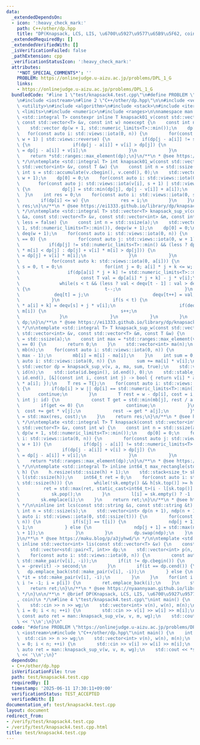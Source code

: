 ```yaml
---
data:
  _extendedDependsOn:
  - icon: ':heavy_check_mark:'
    path: C++/other/dp.hpp
    title: "DP(Knapsack, LCS, LIS, \u6700\u5927\u9577\u65B9\u5F62, coin)"
  _extendedRequiredBy: []
  _extendedVerifiedWith: []
  _isVerificationFailed: false
  _pathExtension: cpp
  _verificationStatusIcon: ':heavy_check_mark:'
  attributes:
    '*NOT_SPECIAL_COMMENTS*': ''
    PROBLEM: https://onlinejudge.u-aizu.ac.jp/problems/DPL_1_G
    links:
    - https://onlinejudge.u-aizu.ac.jp/problems/DPL_1_G
  bundledCode: "#line 1 \"test/knapsack4.test.cpp\"\n#define PROBLEM \"https://onlinejudge.u-aizu.ac.jp/problems/DPL_1_G\"\
    \n#include <iostream>\n#line 2 \"C++/other/dp.hpp\"\n\n#include <vector>\n#include\
    \ <utility>\n#include <algorithm>\n#include <stack>\n#include <iterator>\n#include\
    \ <limits>\n#include <numeric>\n#include <ranges>\n\nnamespace man {\ntemplate\
    \ <std::integral T> constexpr inline T knapsack01_v(const std::vector<int> &a,\
    \ const std::vector<T> &v, const int w) noexcept {\n    const int n = std::ssize(a);\n\
    \    std::vector dp(w + 1, std::numeric_limits<T>::min());\n    dp[0] = 0;\n \
    \   for(const auto i: std::views::iota(0, n)) {\n        for(const auto j: std::views::iota(a[i],\
    \ w + 1) | std::views::reverse) {\n            if(dp[j - a[i]] != std::numeric_limits<T>::min())\
    \ {\n                if(dp[j - a[i]] + v[i] > dp[j]) {\n                    dp[j]\
    \ = dp[j - a[i]] + v[i];\n                }\n            }\n        }\n    }\n\
    \    return *std::ranges::max_element(dp);\n}\n/**\n * @see https://ei1333.github.io/library/dp/knapsack-01.hpp\n\
    \ */\n\ntemplate <std::integral T> int knapsack01_w(const std::vector<T> &a, const\
    \ std::vector<int> &v, const T &w) {\n    const int n = std::ssize(a);\n    const\
    \ int s = std::accumulate(v.cbegin(), v.cend(), 0);\n    std::vector dp(s + 1,\
    \ w + 1);\n    dp[0] = 0;\n    for(const auto i: std::views::iota(0, n)) {\n \
    \       for(const auto j: std::views::iota(v[i], s + 1) | std::views::reverse)\
    \ {\n            dp[j] = std::min(dp[j], dp[j - v[i]] + a[i]);\n        }\n  \
    \  }\n    int res = 0;\n    for(const auto i: std::views::iota(0, s + 1)) {\n\
    \        if(dp[i] <= w) {\n            res = i;\n        }\n    }\n    return\
    \ res;\n}\n/**\n * @see https://ei1333.github.io/library/dp/knapsack-01-2.hpp\n\
    \ */\n\ntemplate <std::integral T> std::vector<T> knapsack_sup_v(const std::vector<int>\
    \ &a, const std::vector<T> &v, const std::vector<int> &m, const int w, const bool\
    \ less = false) {\n    const int n = std::ssize(a);\n    std::vector<T> dp(w +\
    \ 1, std::numeric_limits<T>::min()), deqv(w + 1);\n    dp[0] = 0;\n    std::vector<int>\
    \ deq(w + 1);\n    for(const auto i: std::views::iota(0, n)) {\n        if(a[i]\
    \ == 0) {\n            for(const auto j: std::views::iota(0, w + 1)) {\n     \
    \           if(dp[j] != std::numeric_limits<T>::min() && (less ? dp[j] + v[i]\
    \ * m[i] < dp[j] : dp[j] + v[i] * m[i] > dp[j])) {\n                    dp[j]\
    \ = dp[j] + v[i] * m[i];\n                }\n            }\n        } else {\n\
    \            for(const auto k: std::views::iota(0, a[i])) {\n                int\
    \ s = 0, t = 0;\n                for(int j = 0; a[i] * j + k <= w; ++j) {\n  \
    \                  if(dp[a[i] * j + k] != std::numeric_limits<T>::min()) {\n \
    \                       const T val = dp[a[i] * j + k] - j * v[i];\n         \
    \               while(s < t && (less ? val < deqv[t - 1] : val > deqv[t - 1]))\
    \ {\n                            t--;\n                        }\n           \
    \             deq[t] = j;\n                        deqv[t++] = val;\n        \
    \            }\n                    if(s < t) {\n                        dp[j\
    \ * a[i] + k] = deqv[s] + j * v[i];\n                        if(deq[s] == j -\
    \ m[i]) {\n                            s++;\n                        }\n     \
    \               }\n                }\n            }\n        }\n    }\n    return\
    \ dp;\n}\n/**\n * @see https://ei1333.github.io/library/dp/knapsack-limitations.hpp\n\
    \ */\n\ntemplate <std::integral T> T knapsack_sup_w(const std::vector<T> &a, const\
    \ std::vector<int> &v, const std::vector<T> &m, const T &w) {\n    const int n\
    \ = std::ssize(a);\n    const int max = *std::ranges::max_element(v);\n    if(max\
    \ == 0) {\n        return 0;\n    }\n    std::vector<int> ma(n);\n    std::vector<T>\
    \ mb(n);\n    for(const auto i: std::views::iota(0, n)) {\n        ma[i] = std::min<int>(m[i],\
    \ max - 1);\n        mb[i] = m[i] - ma[i];\n    }\n    int sum = 0;\n    for(const\
    \ auto i: std::views::iota(0, n)) {\n        sum += ma[i] * v[i];\n    }\n   \
    \ std::vector dp = knapsack_sup_v(v, a, ma, sum, true);\n    std::vector<int>\
    \ id(n);\n    std::iota(id.begin(), id.end(), 0);\n    std::stable_sort(id.begin(),\
    \ id.end(), [&](const int i, const int j) -> bool { return v[i] * a[j] > v[j]\
    \ * a[i]; });\n    T res = T{};\n    for(const auto i: std::views::iota(0, std::ssize(dp)))\
    \ {\n        if(dp[i] > w || dp[i] == std::numeric_limits<T>::min()) {\n     \
    \       continue;\n        }\n        T rest = w - dp[i], cost = i;\n        for(const\
    \ int j: id) {\n            const T get = std::min(mb[j], rest / a[j]);\n    \
    \        if(get <= 0) {\n                continue;\n            }\n          \
    \  cost += get * v[j];\n            rest -= get * a[j];\n        }\n        res\
    \ = std::max(res, cost);\n    }\n    return res;\n}\n/**\n * @see https://ei1333.github.io/library/dp/knapsack-limitations-2.hpp\n\
    \ */\n\ntemplate <std::integral T> T knapsack(const std::vector<int> &a, const\
    \ std::vector<T> &v, const int w) {\n    const int n = std::ssize(a);\n    std::vector\
    \ dp(w + 1, std::numeric_limits<T>::min());\n    dp[0] = 0;\n    for(const auto\
    \ i: std::views::iota(0, n)) {\n        for(const auto j: std::views::iota(a[i],\
    \ w + 1)) {\n            if(dp[j - a[i]] != std::numeric_limits<T>::min()) {\n\
    \                if(dp[j - a[i]] + v[i] > dp[j]) {\n                    dp[j]\
    \ = dp[j - a[i]] + v[i];\n                }\n            }\n        }\n    }\n\
    \    return *std::ranges::max_element(dp);\n}\n/**\n * @see https://ei1333.github.io/library/dp/knapsack.hpp\n\
    \ */\n\ntemplate <std::integral T> inline int64_t max_rectangle(std::vector<T>\
    \ h) {\n    h.resize(std::ssize(h) + 1);\n    std::stack<size_t> sk;\n    std::vector<int>\
    \ l(std::ssize(h));\n    int64_t ret = 0;\n    for(const auto i: std::views::iota(0,\
    \ std::ssize(h))) {\n        while(!sk.empty() && h[sk.top()] >= h[i]) {\n   \
    \         ret = std::max(ret, static_cast<int64_t>(i - l[sk.top()] - 1) * h[sk.top()]);\n\
    \            sk.pop();\n        }\n        l[i] = sk.empty() ? -1 : sk.top();\n\
    \        sk.emplace(i);\n    }\n    return ret;\n}\n/**\n * @see https://ei1333.github.io/library/dp/largest-rectangle.hpp\n\
    \ */\n\ninline int lcs(const std::string &s, const std::string &t) {\n    const\
    \ int n = std::ssize(s);\n    std::vector<int> dp(n + 1), ndp(n + 1);\n    for(const\
    \ auto i: std::views::iota(0, std::ssize(t))) {\n        for(const auto j: std::views::iota(0,\
    \ n)) {\n            if(s[j] == t[i]) {\n                ndp[j + 1] = dp[j] +\
    \ 1;\n            } else {\n                ndp[j + 1] = std::max(ndp[j], dp[j\
    \ + 1]);\n            }\n        }\n        dp.swap(ndp);\n    }\n    return dp[n];\n\
    }\n/**\n * @see https://maku.blog/p/a3jyhwd/\n */\n\ntemplate <std::integral T>\
    \ inline std::vector<int> lis(const std::vector<T> &v) {\n    const int n = std::ssize(v);\n\
    \    std::vector<std::pair<T, int>> dp;\n    std::vector<int> p(n, -1), ret;\n\
    \    for(const auto i: std::views::iota(0, n)) {\n        const auto it = std::ranges::lower_bound(dp,\
    \ std::make_pair(v[i], -i));\n        if(it != dp.cbegin()) {\n            p[i]\
    \ = -prev(it) -> second;\n        }\n        if(it == dp.cend()) {\n         \
    \   dp.emplace_back(std::make_pair(v[i], -i));\n        } else {\n           \
    \ *it = std::make_pair(v[i], -i);\n        }\n    }\n    for(int i = -dp.back().second;\
    \ i != -1; i = p[i]) {\n        ret.emplace_back(i);\n    }\n    std::ranges::reverse(ret);\n\
    \    return ret;\n}\n/**\n * @see https://nyaannyaan.github.io/library/dp/longest-increasing-sequence.hpp\n\
    \ */\n}\n\n/**\n * @brief DP(Knapsack, LCS, LIS, \u6700\u5927\u9577\u65B9\u5F62\
    , coin)\n */\n#line 4 \"test/knapsack4.test.cpp\"\nint main() {\n    int n, wg;\n\
    \    std::cin >> n >> wg;\n    std::vector<int> v(n), w(n), m(n);\n    for(int\
    \ i = 0; i < n; ++i) {\n        std::cin >> v[i] >> w[i] >> m[i];\n    }\n   \
    \ const auto ret = man::knapsack_sup_v(w, v, m, wg);\n    std::cout << *std::ranges::max_element(ret)\
    \ << '\\n';\n}\n"
  code: "#define PROBLEM \"https://onlinejudge.u-aizu.ac.jp/problems/DPL_1_G\"\n#include\
    \ <iostream>\n#include \"C++/other/dp.hpp\"\nint main() {\n    int n, wg;\n  \
    \  std::cin >> n >> wg;\n    std::vector<int> v(n), w(n), m(n);\n    for(int i\
    \ = 0; i < n; ++i) {\n        std::cin >> v[i] >> w[i] >> m[i];\n    }\n    const\
    \ auto ret = man::knapsack_sup_v(w, v, m, wg);\n    std::cout << *std::ranges::max_element(ret)\
    \ << '\\n';\n}"
  dependsOn:
  - C++/other/dp.hpp
  isVerificationFile: true
  path: test/knapsack4.test.cpp
  requiredBy: []
  timestamp: '2025-06-11 17:30:11+09:00'
  verificationStatus: TEST_ACCEPTED
  verifiedWith: []
documentation_of: test/knapsack4.test.cpp
layout: document
redirect_from:
- /verify/test/knapsack4.test.cpp
- /verify/test/knapsack4.test.cpp.html
title: test/knapsack4.test.cpp
---
```

